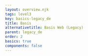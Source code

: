 ```yaml
---
layout: overview.njk
tags: level3
key: basics-legacy_de
title: Basis
alternativetitle: Basis Web (Legacy)
parent: legacy_de
order: 2
basics: true
components: false
---
```


